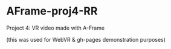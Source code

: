 # AFrame-proj4-RR
Project 4: VR video made with A-Frame


(this was used for WebVR & gh-pages demonstration purposes)

